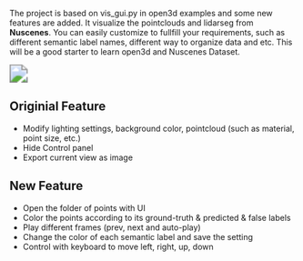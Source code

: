 The project is based on vis_gui.py in open3d examples and some new features are added. It visualize the pointclouds and lidarseg from **Nuscenes**. You can easily customize to fullfill your requirements, such as different semantic label names, different way to organize data and etc. This will be a good starter to learn open3d and Nuscenes Dataset.

<img src="assets\video.gif" style="zoom: 200%;" />

## Originial Feature

* Modify lighting settings, background color, pointcloud (such as material, point size, etc.)
* Hide Control panel
* Export current view as image

## New Feature

* Open the folder of points with UI
* Color the points according to its ground-truth & predicted & false labels
* Play different frames (prev, next and auto-play)
* Change the color of each semantic label and save the setting
* Control with keyboard to move left, right, up, down
